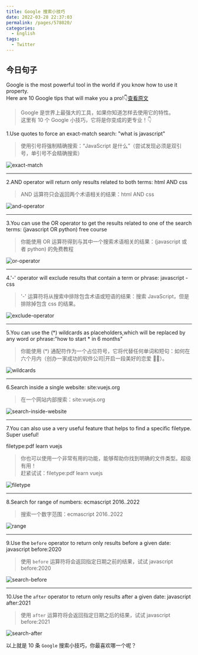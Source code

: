 ```yaml
---
title: Google 搜索小技巧
date: 2022-03-28 22:37:03
permalink: /pages/578020/
categories:
  - English
tags:
  - Twitter
---
```


## 今日句子

Google is the most powerful tool in the world if you know how to use it property.<br/>
Here are 10 Google tips that will make you a pro!👇[查看原文](https://twitter.com/denicmarko/status/1506953132567412737)<br/>

> Google 是世界上最强大的工具，如果你知道怎样去使用它的特性。<br/>
> 这里有 10 个 Google 小技巧，它将是你变成的更专业！👇

1.Use quotes to force an exact-match search: "what is javascript"

> 使用引号将强制精确搜索：“JavaScript 是什么”（尝试发现必须是双引号，单引号不会精确搜索）

![exact-match](./images/exact-match.png)

---

2.AND operator will return only results related to both terms: html AND css

> AND 运算符只会返回两个术语相关的结果：html AND css

![and-operator](./images/and-operator.jpeg)

---

3.You can use the OR operator to get the results related to one of the search terms: (javascript OR python) free course

> 你能使用 OR 运算符得到与其中一个搜索术语相关的结果：(javascript 或者 python) 的免费教程

![or-operator](./images/or-operator.png)

---

4.'-' operator will exclude results that contain a term or phrase: javascript -css

> '-' 运算符将从搜索中排除包含术语或短语的结果：搜索 JavaScript，但是排除掉包含 css 的结果。

![exclude-operator](./images/exclude-operator.png)

---

5.You can use the (\*) wildcards as placeholders,which will be replaced by any word or phrase:"how to start \* in 6 months"

> 你能使用 (\*) 通配符作为一个占位符号，它将代替任何单词和短句：如何在六个月内（创办一家成功的软件公司|开启一段美好的恋爱 👫🏻）。

![wildcards](./images/wildcards.png)

---

6.Search inside a single website: site:vuejs.org

> 在一个网站内部搜索：site:vuejs.org

![search-inside-website](./images/search-inside-website.png)

---

7.You can also use a very useful feature that helps to find a specific filetype. Super useful!

filetype:pdf learn vuejs

> 你也可以使用一个非常有用的功能，能够帮助你找到明确的文件类型。超级有用！<br/>
> 赶紧试试：filetype:pdf learn vuejs

![filetype](./images/filetype.png)

---

8.Search for range of numbers: ecmascript 2016..2022

> 搜索一个数字范围：ecmascript 2016..2022

![range](./images/range.png)

---

9.Use the `before` operator to return only results before a given date: javascript before:2020

> 使用 `before` 运算符将会返回指定日期之前的结果，试试 javascript before:2020

![search-before](./images/search-before.png)

---

10.Use the `after` operator to return only results after a given date: javascript after:2021

> 使用 `after` 运算符将会返回指定日期之后的结果，试试 javascript before:2021

![search-after](./images/search-after.png)

以上就是 10 条 `Google` 搜索小技巧，你最喜欢哪一个呢？
